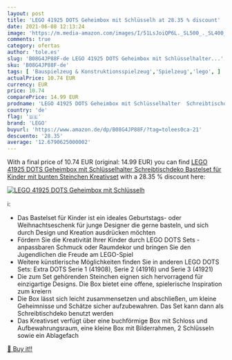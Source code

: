 ```yaml
---
layout: post
title: 'LEGO 41925 DOTS Geheimbox mit Schlüsselh at 28.35 % discount'
date: 2021-06-08 12:13:24
image: 'https://m.media-amazon.com/images/I/51LsJoiQP6L._SL500_._SL400_.jpg'
comments: true
category: ofertas
author: 'tole.es'
slug: 'B08G4JP88F-de LEGO 41925 DOTS Geheimbox mit Schlüsselhalter...'
sku: 'B08G4JP88F-de'
tags: [ 'Bauspielzeug & Konstruktionsspielzeug','Spielzeug','lego', ]
actualPrice: 10.74 EUR
currency: EUR
price: 10.74
comparePrice: 14.99 EUR
prodname: 'LEGO 41925 DOTS Geheimbox mit Schlüsselhalter  Schreibtischdeko  Bastelset für Kinder mit bunten Steinchen  Kreativset'
country: 'de'
flag: '🇩🇪'
brand: 'LEGO'
buyurl: 'https://www.amazon.de/dp/B08G4JP88F/?tag=tolees0ca-21'
descuento: '28.35'
average: '12.6790625000002'
---
```


With a final price of 10.74 EUR (original: 14.99 EUR) you can find [LEGO 41925 DOTS Geheimbox mit Schlüsselhalter  Schreibtischdeko  Bastelset für Kinder mit bunten Steinchen  Kreativset](https://www.amazon.de/dp/B08G4JP88F/?tag=tolees0ca-21) with a  28.35 % discount here:

[![LEGO 41925 DOTS Geheimbox mit Schlüsselh](https://m.media-amazon.com/images/I/51LsJoiQP6L._SL500_._SL400_.jpg)](https://www.amazon.de/dp/B08G4JP88F/?tag=tolees0ca-21)

ℹ️:

- Das Bastelset für Kinder ist ein ideales Geburtstags- oder Weihnachtseschenk für junge Designer die gerne basteln, und sich durch Design und Kreation ausdrücken möchten
- Fördern Sie die Kreativität Ihrer Kinder durch LEGO DOTS Sets - anpassbaren Schmuck oder Raumdekor und bringen Sie den Jugendlichen die Freude am LEGO-Spiel
- Weitere künstlerische Möglichkeiten finden Sie in anderen LEGO DOTS Sets: Extra DOTS Serie 1 (41908), Serie 2 (41916) und Serie 3 (41921)
- Die zum Set gehörenden Steinchen eignen sich hervorragend für einzigartige Designs. Die Box bietet eine offene, spielerische Inspiration zum kreiern
- Die Box lässt sich leicht zusammensetzen und abschließen, um kleine Geheimnisse und Schätze sicher aufzubewahren. Das Set kann dann als Schreibtischdeko benutzt werden
- Das Kreativset verfügt über eine buchförmige Box mit Schloss und Aufbewahrungsraum, eine kleine Box mit Bilderrahmen, 2 Schlüsseln sowie ein Ablagefach

[🛒 Buy it!!](https://www.amazon.de/dp/B08G4JP88F/?tag=tolees0ca-21)
